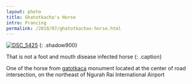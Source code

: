 ```yaml
---
layout: photo
title: Ghatotkacha's Horse
intro: Prancing
permalink: /2010/07/ghatotkachas-horse.html
---
```

[![DSC_5425][6]][7]
{: .shadow900}

   [6]: http://lh6.googleusercontent.com/-CnIh-rCZ1UM/TlIrZKQDccI/AAAAAAAACrM/X4jSeX8uvDE/s0/DSC_5425.jpg (Gatotkaca horse?)
   [7]: http://lh3.ggpht.com/_jwSLTQWHss4/TEMRQistXHI/AAAAAAAABTw/A61jwuU0wks/s1600-h/DSC_5425%5B4%5D.jpg
 
That is not a foot and mouth disease infected horse
{: .caption}

One of the horse from [gatotkaca][8] monument located at the center of road
intersection, on the northeast of Ngurah Rai International Airport

   [8]: http://en.wikipedia.org/wiki/Ghatotkacha